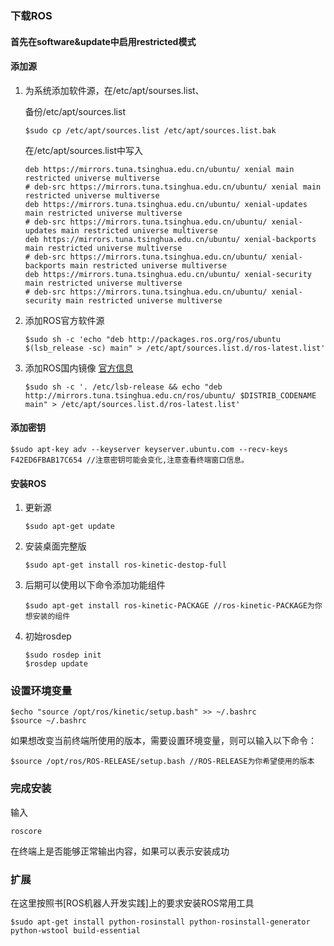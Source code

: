 ### 下载ROS

#### 首先在software&update中启用restricted模式

#### 添加源

1. 为系统添加软件源，在/etc/apt/sourses.list、

   备份/etc/apt/sources.list

   ```shell
   $sudo cp /etc/apt/sources.list /etc/apt/sources.list.bak
   ```

   在/etc/apt/sources.list中写入

   ```/etc/apt/sources.list
   deb https://mirrors.tuna.tsinghua.edu.cn/ubuntu/ xenial main restricted universe multiverse
   # deb-src https://mirrors.tuna.tsinghua.edu.cn/ubuntu/ xenial main restricted universe multiverse
   deb https://mirrors.tuna.tsinghua.edu.cn/ubuntu/ xenial-updates main restricted universe multiverse
   # deb-src https://mirrors.tuna.tsinghua.edu.cn/ubuntu/ xenial-updates main restricted universe multiverse
   deb https://mirrors.tuna.tsinghua.edu.cn/ubuntu/ xenial-backports main restricted universe multiverse
   # deb-src https://mirrors.tuna.tsinghua.edu.cn/ubuntu/ xenial-backports main restricted universe multiverse
   deb https://mirrors.tuna.tsinghua.edu.cn/ubuntu/ xenial-security main restricted universe multiverse
   # deb-src https://mirrors.tuna.tsinghua.edu.cn/ubuntu/ xenial-security main restricted universe multiverse
   ```

2. 添加ROS官方软件源

   ```shell
   $sudo sh -c 'echo "deb http://packages.ros.org/ros/ubuntu $(lsb_release -sc) main" > /etc/apt/sources.list.d/ros-latest.list'
   ```

3. 添加ROS国内镜像 [官方信息](http://wiki.ros.org/ROS/Installation/UbuntuMirrors)

   ```shell
   $sudo sh -c '. /etc/lsb-release && echo "deb http://mirrors.tuna.tsinghua.edu.cn/ros/ubuntu/ $DISTRIB_CODENAME main" > /etc/apt/sources.list.d/ros-latest.list'
   ```

#### 添加密钥

```shell
$sudo apt-key adv --keyserver keyserver.ubuntu.com --recv-keys F42ED6FBAB17C654 //注意密钥可能会变化,注意查看终端窗口信息。
```

#### 安装ROS

1. 更新源

   ```shell
   $sudo apt-get update
   ```

2. 安装桌面完整版

   ```shell
   $sudo apt-get install ros-kinetic-destop-full
   ```

3. 后期可以使用以下命令添加功能组件

   ```shell
   $sudo apt-get install ros-kinetic-PACKAGE //ros-kinetic-PACKAGE为你想安装的组件
   ```

4. 初始rosdep

   ```shell
   $sudo rosdep init
   $rosdep update
   ```

### 设置环境变量

```shell
$echo "source /opt/ros/kinetic/setup.bash" >> ~/.bashrc
$source ~/.bashrc
```

如果想改变当前终端所使用的版本，需要设置环境变量，则可以输入以下命令：

```shell
$source /opt/ros/ROS-RELEASE/setup.bash //ROS-RELEASE为你希望使用的版本
```

### 完成安装

输入

```shell
roscore
```

在终端上是否能够正常输出内容，如果可以表示安装成功

### 扩展

在这里按照书[ROS机器人开发实践]上的要求安装ROS常用工具

```shell
$sudo apt-get install python-rosinstall python-rosinstall-generator python-wstool build-essential
```

